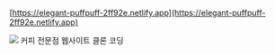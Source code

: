[https://elegant-puffpuff-2ff92e.netlify.app](https://elegant-puffpuff-2ff92e.netlify.app)

<img src="https://image.yes24.com/goods/107073211/XL">
커피 전문점 웹사이트 클론 코딩

